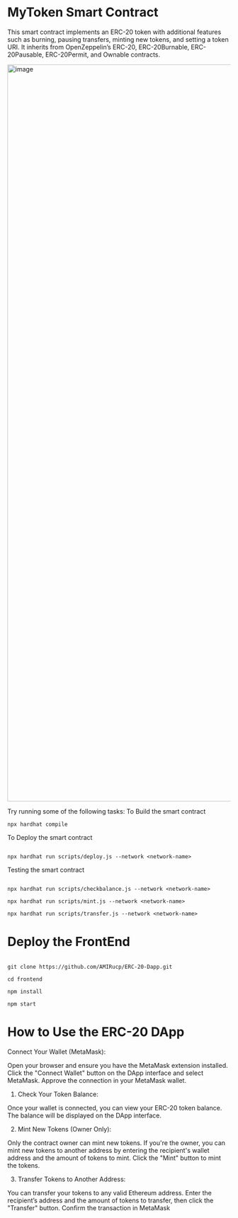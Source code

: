 # MyToken Smart Contract

This smart contract implements an ERC-20 token with additional features such as burning, pausing transfers, minting new tokens, and setting a token URI. It inherits from OpenZeppelin’s ERC-20, ERC-20Burnable, ERC-20Pausable, ERC-20Permit, and Ownable contracts.




<img width="1665" alt="image" src="https://github.com/user-attachments/assets/73848f8f-2bdd-4111-b69e-21da1c8deee4">




Try running some of the following tasks:
 To Build the smart contract
```shell
npx hardhat compile

```

To Deploy the smart contract
```shell

npx hardhat run scripts/deploy.js --network <network-name>

```
Testing the smart contract 

```shell

npx hardhat run scripts/checkbalance.js --network <network-name>

npx hardhat run scripts/mint.js --network <network-name>

npx hardhat run scripts/transfer.js --network <network-name>
```
# Deploy the FrontEnd

```shell

git clone https://github.com/AMIRucp/ERC-20-Dapp.git

cd frontend

npm install

npm start 
```

# How to Use the ERC-20 DApp

Connect Your Wallet (MetaMask):

Open your browser and ensure you have the MetaMask extension installed.
Click the "Connect Wallet" button on the DApp interface and select MetaMask.
Approve the connection in your MetaMask wallet.
1) Check Your Token Balance:

Once your wallet is connected, you can view your ERC-20 token balance.
The balance will be displayed on the DApp interface.

2) Mint New Tokens (Owner Only):

Only the contract owner can mint new tokens.
If you're the owner, you can mint new tokens to another address by entering the recipient's wallet address and the amount of tokens to mint.
Click the "Mint" button to mint the tokens.

3) Transfer Tokens to Another Address:

You can transfer your tokens to any valid Ethereum address.
Enter the recipient’s address and the amount of tokens to transfer, then click the "Transfer" button.
Confirm the transaction in MetaMask
